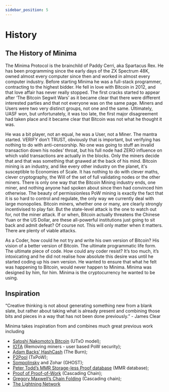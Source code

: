 ```yaml
---
sidebar_position: 5
---
```


# History


## The History of Minima
The Minima Protocol is the brainchild of Paddy Cerri, aka Spartacus Rex. He has been programming since the early days of the ZX Spectrum 48K, owned almost every computer since then and worked in almost every computer industry. Before starting Minima he was a full-stack programmer, contracting to the highest bidder. 
He fell in love with Bitcoin in 2012, and that love affair has never really stopped. The first cracks started to appear after ‘The Bitcoin Segwit Wars’ as it became clear that there were different interested parties and that not everyone was on the same page. Miners and Users were two very distinct groups, not one and the same. 
Ultimately, UASF won, but unfortunately, it was too late, the first major disagreement had taken place and it became clear that Bitcoin was not what he thought it was.

He was a bit player, not an equal,  he was a User, not a Miner. The mantra started. VERIFY don’t TRUST, obviously that is important, but verifying has nothing to do with anti-censorship. No one was going to stuff an invalid transaction down his nodes’ throat, but his full node had ZERO influence on which valid transactions are actually in the blocks. Only the miners decide that and that was something that gnawed at the back of his mind.
Bitcoin mining is an industry, and like every other industry on the planet, it's susceptible to Economies of Scale. It has nothing to do with clever maths, clever cryptography, the Will of the set of full validating nodes or the other miners. There is only one way that the Bitcoin Mining industry ends,  one miner, and nothing anyone had spoken about since then had convinced him otherwise. The beauty of permissionless PoW mining is exactly the fact that it is so hard to control and regulate, the only way we currently deal with large monopolies.
Bitcoin miners, whether one or many, are clearly strongly incentivised to play fair. But the state-level attack is the one to watch out for, not the miner attack. If or when, Bitcoin actually threatens the Chinese Yuan or the US Dollar, are these all-powerful institutions just going to sit back and admit defeat? Of course not. This will only matter when it matters. There are plenty of viable attacks.

As a Coder, how could he not try and write his own version of Bitcoin? His vision of a better version of Bitcoin. The ultimate programmatic life form. The ultimate piece of code. How could any coder resist? It’s too much, it’s intoxicating and he did not realise how absolute this desire was until he started coding up his own version.
He wanted to ensure that what he felt was happening to Bitcoin, would never happen to Minima. Minima was designed by him, for him. Minima is the cryptocurrency he wanted to be using.

## Inspiration
“Creative thinking is not about generating something new from a blank slate, but rather about taking what is already present and combining those bits and pieces in a way that has not been done previously.” - James Clear

Minima takes inspiration from and combines much great previous work including 

- [Satoshi Nakomoto’s Bitcoin](https://bitcoin.modeapp.com/bitcoin-white-paper.pdf) (UTxO model); 
- [IOTA](https://www.iota.org/) (Removing miners - user based PoW security); 
- [Adam Backs’ HashCash](http://www.hashcash.org/) (The Burn); 
- [P2Pool](https://en.bitcoin.it/wiki/P2Pool) (TxPoW); 
- [Sompolinsky](https://eprint.iacr.org/2013/881.pdf) and Zohar (GHOST); 
- [Peter Todd’s MMR Storage-less Proof database](https://petertodd.org/2016/delayed-txo-commitments) (MMR database); 
- [Proof of Proof-of-Work](https://eprint.iacr.org/2017/963.pdf) (Cascading Chain);
- [Gregory Maxwell’s Chain Folding](https://en.bitcoin.it/wiki/User:Gmaxwell/alt_ideas) (Cascading chain);  
- [The Lightning Network](https://lightning.network/)

